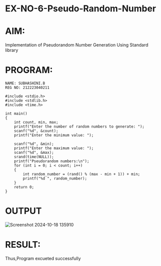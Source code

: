 # EX-NO-6-Pseudo-Random-Number

# AIM: 
Implementation of Pseudorandom Number Generation Using Standard library
# PROGRAM:
```
NAME: SUBHASHINI.B
REG NO: 212223040211

#include <stdio.h>
#include <stdlib.h>
#include <time.h>

int main() 
{
    int count, min, max;
    printf("Enter the number of random numbers to generate: ");
    scanf("%d", &count);
    printf("Enter the minimum value: ");
    
    scanf("%d", &min);
    printf("Enter the maximum value: ");
    scanf("%d", &max);
    srand(time(NULL));
    printf("Pseudorandom numbers:\n");   
    for (int i = 0; i < count; i++) 
    {
        int random_number = (rand() % (max - min + 1)) + min;
        printf("%d ", random_number);
    }
    return 0;
}
```
# OUTPUT
![Screenshot 2024-10-18 135910](https://github.com/user-attachments/assets/f6645da8-d40a-4f61-8bb9-fb0ede0d1cfb)
# RESULT:
 Thus,Program excueted successfully


